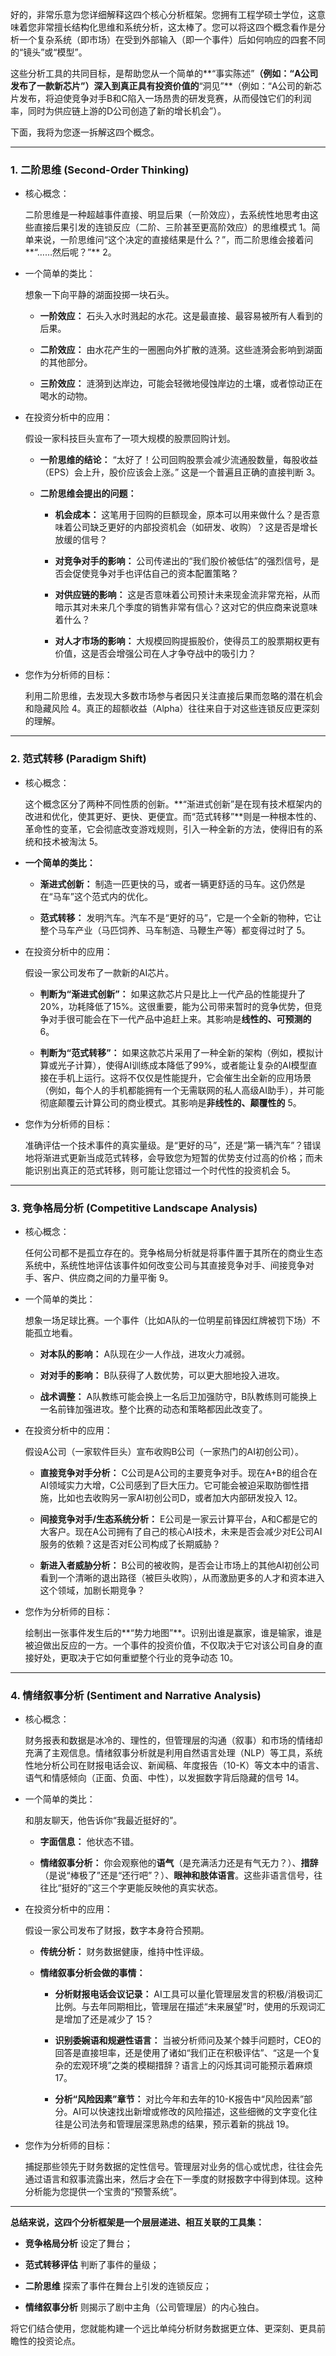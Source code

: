 好的，非常乐意为您详细解释这四个核心分析框架。您拥有工程学硕士学位，这意味着您非常擅长结构化思维和系统分析，这太棒了。您可以将这四个概念看作是分析一个复杂系统（即市场）在受到外部输入（即一个事件）后如何响应的四套不同的“镜头”或“模型”。

这些分析工具的共同目标，是帮助您从一个简单的**“事实陈述”**（例如：“A公司发布了一款新芯片”）深入到真正具有投资价值的**“洞见”**（例如：“A公司的新芯片发布，将迫使竞争对手B和C陷入一场昂贵的研发竞赛，从而侵蚀它们的利润率，同时为供应链上游的D公司创造了新的增长机会”）。

下面，我将为您逐一拆解这四个概念。

---

### **1. 二阶思维 (Second-Order Thinking)**

- 核心概念：
    
    二阶思维是一种超越事件直接、明显后果（一阶效应），去系统性地思考由这些直接后果引发的连锁反应（二阶、三阶甚至更高阶效应）的思维模式 1。简单来说，一阶思维问“这个决定的直接结果是什么？”，而二阶思维会接着问**“……然后呢？”** 2。
    
- 一个简单的类比：
    
    想象一下向平静的湖面投掷一块石头。
    
    - **一阶效应：** 石头入水时溅起的水花。这是最直接、最容易被所有人看到的后果。
        
    - **二阶效应：** 由水花产生的一圈圈向外扩散的涟漪。这些涟漪会影响到湖面的其他部分。
        
    - **三阶效应：** 涟漪到达岸边，可能会轻微地侵蚀岸边的土壤，或者惊动正在喝水的动物。
        
- 在投资分析中的应用：
    
    假设一家科技巨头宣布了一项大规模的股票回购计划。
    
    - **一阶思维的结论：** “太好了！公司回购股票会减少流通股数量，每股收益（EPS）会上升，股价应该会上涨。” 这是一个普遍且正确的直接判断 3。
        
    - **二阶思维会提出的问题：**
        
        - **机会成本：** 这笔用于回购的巨额现金，原本可以用来做什么？是否意味着公司缺乏更好的内部投资机会（如研发、收购）？这是否是增长放缓的信号？
            
        - **对竞争对手的影响：** 公司传递出的“我们股价被低估”的强烈信号，是否会促使竞争对手也评估自己的资本配置策略？
            
        - **对供应链的影响：** 这是否意味着公司预计未来现金流非常充裕，从而暗示其对未来几个季度的销售非常有信心？这对它的供应商来说意味着什么？
            
        - **对人才市场的影响：** 大规模回购提振股价，使得员工的股票期权更有价值，这是否会增强公司在人才争夺战中的吸引力？
            
- 您作为分析师的目标：
    
    利用二阶思维，去发现大多数市场参与者因只关注直接后果而忽略的潜在机会和隐藏风险 4。真正的超额收益（Alpha）往往来自于对这些连锁反应更深刻的理解。
    

---

### **2. 范式转移 (Paradigm Shift)**

- 核心概念：
    
    这个概念区分了两种不同性质的创新。**“渐进式创新”是在现有技术框架内的改进和优化，使其更好、更快、更便宜。而“范式转移”**则是一种根本性的、革命性的变革，它会彻底改变游戏规则，引入一种全新的方法，使得旧有的系统和技术被淘汰 5。
    
- **一个简单的类比：**
    
    - **渐进式创新：** 制造一匹更快的马，或者一辆更舒适的马车。这仍然是在“马车”这个范式内的优化。
        
    - **范式转移：** 发明汽车。汽车不是“更好的马”，它是一个全新的物种，它让整个马车产业（马匹饲养、马车制造、马鞭生产等）都变得过时了 5。
        
- 在投资分析中的应用：
    
    假设一家公司发布了一款新的AI芯片。
    
    - **判断为“渐进式创新”：** 如果这款芯片只是比上一代产品的性能提升了20%，功耗降低了15%。这很重要，能为公司带来暂时的竞争优势，但竞争对手很可能会在下一代产品中追赶上来。其影响是**线性的、可预测的** 6。
        
    - **判断为“范式转移”：** 如果这款芯片采用了一种全新的架构（例如，模拟计算或光子计算），使得AI训练成本降低了99%，或者能让复杂的AI模型直接在手机上运行。这将不仅仅是性能提升，它会催生出全新的应用场景（例如，每个人的手机都能拥有一个无需联网的私人高级AI助手），并可能彻底颠覆云计算公司的商业模式。其影响是**非线性的、颠覆性的** 5。
        
- 您作为分析师的目标：
    
    准确评估一个技术事件的真实量级。是“更好的马”，还是“第一辆汽车”？错误地将渐进式更新当成范式转移，会导致您为短暂的优势支付过高的价格；而未能识别出真正的范式转移，则可能让您错过一个时代性的投资机会 5。
    

---

### **3. 竞争格局分析 (Competitive Landscape Analysis)**

- 核心概念：
    
    任何公司都不是孤立存在的。竞争格局分析就是将事件置于其所在的商业生态系统中，系统性地评估该事件如何改变公司与其直接竞争对手、间接竞争对手、客户、供应商之间的力量平衡 9。
    
- 一个简单的类比：
    
    想象一场足球比赛。一个事件（比如A队的一位明星前锋因红牌被罚下场）不能孤立地看。
    
    - **对本队的影响：** A队现在少一人作战，进攻火力减弱。
        
    - **对对手的影响：** B队获得了人数优势，可以更大胆地投入进攻。
        
    - **战术调整：** A队教练可能会换上一名后卫加强防守，B队教练则可能换上一名前锋加强进攻。整个比赛的动态和策略都因此改变了。
        
- 在投资分析中的应用：
    
    假设A公司（一家软件巨头）宣布收购B公司（一家热门的AI初创公司）。
    
    - **直接竞争对手分析：** C公司是A公司的主要竞争对手。现在A+B的组合在AI领域实力大增，C公司感到了巨大压力。它可能会被迫采取防御性措施，比如也去收购另一家AI初创公司D，或者加大内部研发投入 12。
        
    - **间接竞争对手/生态系统分析：** E公司是一家云计算平台，A和C都是它的大客户。现在A公司拥有了自己的核心AI技术，未来是否会减少对E公司AI服务的依赖？这是否对E公司构成了长期威胁？
        
    - **新进入者威胁分析：** B公司的被收购，是否会让市场上的其他AI初创公司看到一个清晰的退出路径（被巨头收购），从而激励更多的人才和资本进入这个领域，加剧长期竞争？
        
- 您作为分析师的目标：
    
    绘制出一张事件发生后的**“势力地图”**。识别出谁是赢家，谁是输家，谁是被迫做出反应的一方。一个事件的投资价值，不仅取决于它对该公司自身的直接好处，更取决于它如何重塑整个行业的竞争动态 10。
    

---

### **4. 情绪叙事分析 (Sentiment and Narrative Analysis)**

- 核心概念：
    
    财务报表和数据是冰冷的、理性的，但管理层的沟通（叙事）和市场的情绪却充满了主观信息。情绪叙事分析就是利用自然语言处理（NLP）等工具，系统性地分析公司在财报电话会议、新闻稿、年度报告（10-K）等文本中的语言、语气和情感倾向（正面、负面、中性），以发掘数字背后隐藏的信号 14。
    
- 一个简单的类比：
    
    和朋友聊天，他告诉你“我最近挺好的”。
    
    - **字面信息：** 他状态不错。
        
    - **情绪叙事分析：** 你会观察他的**语气**（是充满活力还是有气无力？）、**措辞**（是说“棒极了”还是“还行吧”？）、**眼神和肢体语言**。这些非语言信号，往往比“挺好的”这三个字更能反映他的真实状态。
        
- 在投资分析中的应用：
    
    假设一家公司发布了财报，数字本身符合预期。
    
    - **传统分析：** 财务数据健康，维持中性评级。
        
    - **情绪叙事分析会做的事情：**
        
        - **分析财报电话会议记录：** AI工具可以量化管理层发言的积极/消极词汇比例。与去年同期相比，管理层在描述“未来展望”时，使用的乐观词汇是增加了还是减少了 15？
            
        - **识别委婉语和规避性语言：** 当被分析师问及某个棘手问题时，CEO的回答是直接坦率，还是使用了诸如“我们正在积极评估”、“这是一个复杂的宏观环境”之类的模糊措辞？语言上的闪烁其词可能预示着麻烦 17。
            
        - **分析“风险因素”章节：** 对比今年和去年的10-K报告中“风险因素”部分。AI可以快速找出新增或修改的风险描述，这些细微的文字变化往往是公司法务和管理层深思熟虑的结果，预示着新的挑战 19。
            
- 您作为分析师的目标：
    
    捕捉那些领先于财务数据的定性信号。管理层对业务的信心或忧虑，往往会先通过语言和叙事流露出来，然后才会在下一季度的财报数字中得到体现。这种分析能为您提供一个宝贵的“预警系统”。
    

---

**总结来说，这四个分析框架是一个层层递进、相互关联的工具集：**

- **竞争格局分析** 设定了舞台；
    
- **范式转移评估** 判断了事件的量级；
    
- **二阶思维** 探索了事件在舞台上引发的连锁反应；
    
- **情绪叙事分析** 则揭示了剧中主角（公司管理层）的内心独白。
    

将它们结合使用，您就能构建一个远比单纯分析财务数据更立体、更深刻、更具前瞻性的投资论点。